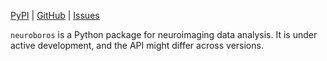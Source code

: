 [PyPI](https://pypi.org/project/neuroboros/) | [GitHub](https://github.com/neuroboros/neuroboros) | [Issues](https://github.com/neuroboros/neuroboros/issues)

`neuroboros` is a Python package for neuroimaging data analysis. It is under active development, and the API might differ across versions.

